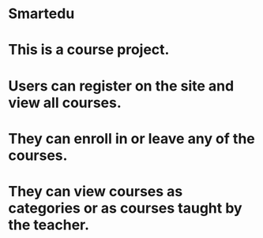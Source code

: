 # Smartedu
# This is a course project.
# Users can register on the site and view all courses.
# They can enroll in or leave any of the courses.
# They can view courses as categories or as courses taught by the teacher.
